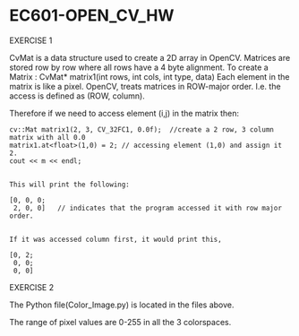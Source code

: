 # EC601-OPEN_CV_HW


EXERCISE 1


CvMat is a data structure used to create a 2D array in OpenCV. 
Matrices are stored row by row where all rows have a 4 byte alignment.
To create a Matrix : CvMat* matrix1(int rows, int cols, int type, data)
Each element in the matrix is like a pixel.
OpenCV, treats matrices in ROW-major order. I.e. the access is defined as (ROW, column). 

Therefore if we need to access element (i,j) in the matrix then:

  	cv::Mat matrix1(2, 3, CV_32FC1, 0.0f);  //create a 2 row, 3 column matrix with all 0.0
	matrix1.at<float>(1,0) = 2; // accessing element (1,0) and assign it 2.
	cout << m << endl;

	
	This will print the following:
	
	[0, 0, 0;
	 2, 0, 0]	// indicates that the program accessed it with row major order.

	
	If it was accessed column first, it would print this,
	
	[0, 2;
	 0, 0;
	 0, 0]
   
  
  
EXERCISE 2 

The Python file(Color_Image.py) is located in the files above.

The range of pixel values are 0-255 in all the 3 colorspaces. 
   
   

